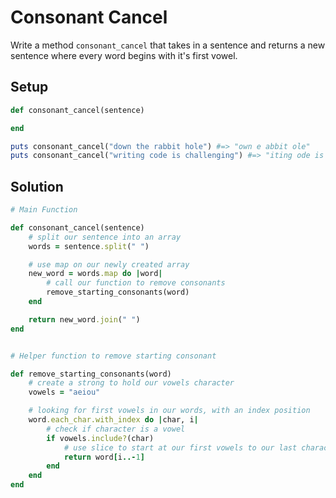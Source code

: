 # Consonant Cancel

Write a method `consonant_cancel` that takes in a sentence and returns a new sentence where every word begins with it's first vowel.

## Setup

```ruby
def consonant_cancel(sentence)

end

puts consonant_cancel("down the rabbit hole") #=> "own e abbit ole"
puts consonant_cancel("writing code is challenging") #=> "iting ode is allenging"
```

## Solution

```ruby
# Main Function

def consonant_cancel(sentence)
    # split our sentence into an array
    words = sentence.split(" ")

    # use map on our newly created array
    new_word = words.map do |word|
        # call our function to remove consonants
        remove_starting_consonants(word)
    end

    return new_word.join(" ")
end


# Helper function to remove starting consonant

def remove_starting_consonants(word)
    # create a strong to hold our vowels character
    vowels = "aeiou"

    # looking for first vowels in our words, with an index position
    word.each_char.with_index do |char, i|
        # check if character is a vowel
        if vowels.include?(char)
            # use slice to start at our first vowels to our last characters
            return word[i..-1]
        end
    end
end
```